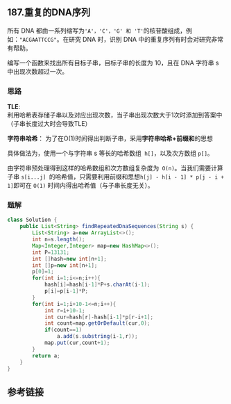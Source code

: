 ## 187.重复的DNA序列
 所有 DNA 都由一系列缩写为` 'A'，'C'，'G' 和 'T' `的核苷酸组成，例如：`"ACGAATTCCG"`。在研究 DNA 时，识别 DNA 中的重复序列有时会对研究非常有帮助。

编写一个函数来找出所有目标子串，目标子串的长度为 10，且在 DNA 字符串 s 中出现次数超过一次。

### 思路
**TLE**:  
    利用哈希表存储子串以及对应出现次数，当子串出现次数大于1次时添加到答案中（子串长度过大时会导致TLE）

**字符串哈希**：
    为了在O(1)时间得出判断子串，采用**字符串哈希+前缀和**的思想

具体做法为，使用一个与字符串 s 等长的哈希数组` h[]`，以及次方数组 `p[]`。

由字符串预处理得到这样的哈希数组和次方数组复杂度为` O(n)`。当我们需要计算子串 `s[i...j] `的哈希值，只需要利用前缀和思想` h[j] - h[i - 1] * p[j - i + 1] `即可在 `O(1)` 时间内得出哈希值（与子串长度无关）。



### 题解
```java
class Solution {
    public List<String> findRepeatedDnaSequences(String s) {
        List<String> a=new ArrayList<>();
        int n=s.length();
        Map<Integer,Integer> map=new HashMap<>();
        int P=13131;
        int []hash=new int[n+1];
        int []p=new int[n+1];
        p[0]=1;
        for(int i=1;i<=n;i++){
            hash[i]=hash[i-1]*P+s.charAt(i-1);
            p[i]=p[i-1]*P;
        }
        for(int i=1;i+10-1<=n;i++){
            int r=i+10-1;
            int cur=hash[r]-hash[i-1]*p[r-i+1];
            int count=map.getOrDefault(cur,0);
            if(count==1)
                a.add(s.substring(i-1,r));
            map.put(cur,count+1);
        }
        return a;
    }
}
```
## 参考链接